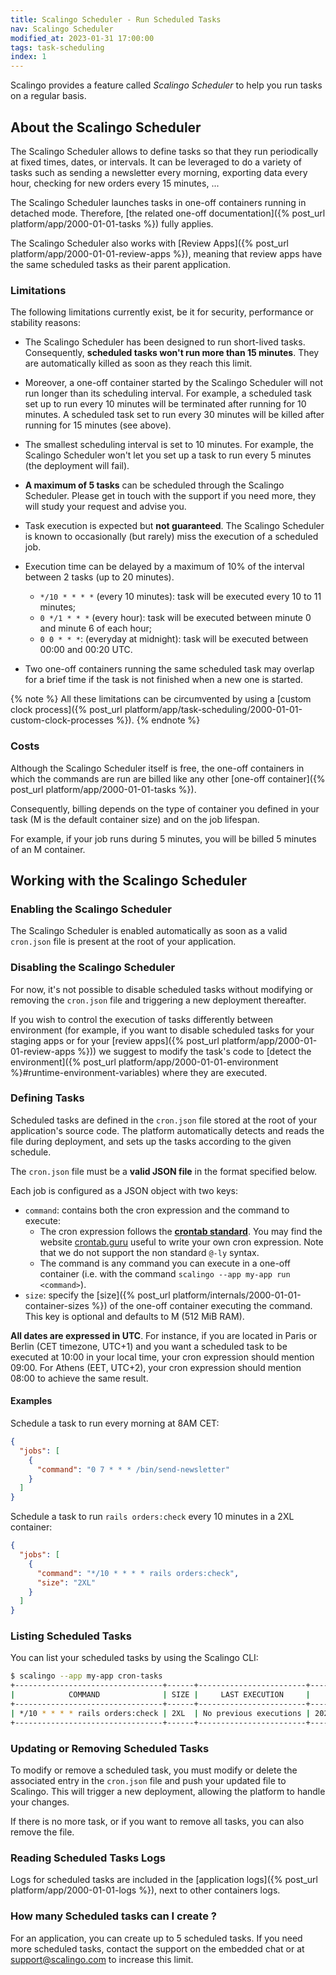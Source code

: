 ```yaml
---
title: Scalingo Scheduler - Run Scheduled Tasks
nav: Scalingo Scheduler
modified_at: 2023-01-31 17:00:00
tags: task-scheduling
index: 1
---
```


Scalingo provides a feature called *Scalingo Scheduler* to help you run tasks
on a regular basis.

## About the Scalingo Scheduler

The Scalingo Scheduler allows to define tasks so that they run periodically at
fixed times, dates, or intervals. It can be leveraged to do a variety of tasks
such as sending a newsletter every morning, exporting data every hour, checking
for new orders every 15 minutes, ...

The Scalingo Scheduler launches tasks in one-off containers running in detached
mode. Therefore, [the related one-off documentation]({% post_url platform/app/2000-01-01-tasks %})
fully applies.

The Scalingo Scheduler also works with [Review Apps]({% post_url platform/app/2000-01-01-review-apps %}),
meaning that review apps have the same scheduled tasks as their parent
application.

### Limitations

The following limitations currently exist, be it for security, performance or
stability reasons:

- The Scalingo Scheduler has been designed to run short-lived tasks.
  Consequently, **scheduled tasks won't run more than 15 minutes**. They are
  automatically killed as soon as they reach this limit.

- Moreover, a one-off container started by the Scalingo Scheduler will not run
  longer than its scheduling interval. For example, a scheduled task set up to
  run every 10 minutes will be terminated after running for 10 minutes. A
  scheduled task set to run every 30 minutes will be killed after running for
  15 minutes (see above).

- The smallest scheduling interval is set to 10 minutes. For example, the
  Scalingo Scheduler won't let you set up a task to run every 5 minutes (the
  deployment will fail).

- **A maximum of 5 tasks** can be scheduled through the Scalingo Scheduler.
  Please get in touch with the support if you need more, they will study your
  request and advise you.

- Task execution is expected but **not guaranteed**. The Scalingo Scheduler is
  known to occasionally (but rarely) miss the execution of a scheduled job.

- Execution time can be delayed by a maximum of 10% of the interval between 2
  tasks (up to 20 minutes).

  * `*/10 * * * *` (every 10 minutes): task will be executed every 10 to 11
    minutes;
  * `0 */1 * * *` (every hour): task will be executed between minute 0 and
    minute 6 of each hour;
  * `0 0 * * *`: (everyday at midnight): task will be executed between 00:00
    and 00:20 UTC.

- Two one-off containers running the same scheduled task may overlap for a
  brief time if the task is not finished when a new one is started.

{% note %}
All these limitations can be circumvented by using a
[custom clock process]({% post_url platform/app/task-scheduling/2000-01-01-custom-clock-processes %}).
{% endnote %}

### Costs

Although the Scalingo Scheduler itself is free, the one-off containers in which
the commands are run are billed like any other
[one-off container]({% post_url platform/app/2000-01-01-tasks %}).

Consequently, billing depends on the type of container you defined in your task
(M is the default container size) and on the job lifespan.

For example, if your job runs during 5 minutes, you will be billed 5 minutes of
an M container.

## Working with the Scalingo Scheduler

### Enabling the Scalingo Scheduler

The Scalingo Scheduler is enabled automatically as soon as a valid `cron.json`
file is present at the root of your application.

### Disabling the Scalingo Scheduler

For now, it's not possible to disable scheduled tasks without modifying or
removing the `cron.json` file and triggering a new deployment thereafter.

If you wish to control the execution of tasks differently between environment
(for example, if you want to disable scheduled tasks for your staging apps or
for your [review apps]({% post_url platform/app/2000-01-01-review-apps %})) we
suggest to modify the task's code to [detect the environment]({% post_url platform/app/2000-01-01-environment %}#runtime-environment-variables)
where they are executed.

### Defining Tasks

Scheduled tasks are defined in the `cron.json` file stored at the root of your
application's source code. The platform automatically detects and reads the
file during deployment, and sets up the tasks according to the given schedule.

The `cron.json` file must be a **valid JSON file** in the format specified
below.

Each job is configured as a JSON object with two keys:

- `command`: contains both the cron expression and the command to execute:
  - The cron expression follows the **[crontab standard](https://en.wikipedia.org/wiki/Cron#CRON_expression)**.
    You may find the website [crontab.guru](https://crontab.guru/#*/10_*_*_*_*)
    useful to write your own cron expression. Note that we do not support the
    non standard `@-ly` syntax.
  - The command is any command you can execute in a one-off container
    (i.e. with the command `scalingo --app my-app run <command>`).
- `size`: specify the [size]({% post_url platform/internals/2000-01-01-container-sizes %})
  of the one-off container executing the command. This key is optional and
  defaults to M (512 MiB RAM).

**All dates are expressed in UTC**. For instance, if you are located in Paris
or Berlin (CET timezone, UTC+1) and you want a scheduled task to be executed at
10:00 in your local time, your cron expression should mention 09:00. For Athens
(EET, UTC+2), your cron expression should mention 08:00 to achieve the same
result.

#### Examples

Schedule a task to run every morning at 8AM CET:

```json
{
  "jobs": [
    {
      "command": "0 7 * * * /bin/send-newsletter"
    }
  ]
}
```

Schedule a task to run `rails orders:check` every 10 minutes in a 2XL
container:

```json
{
  "jobs": [
    {
      "command": "*/10 * * * * rails orders:check",
      "size": "2XL"
    }
  ]
}
```

### Listing Scheduled Tasks

You can list your scheduled tasks by using the Scalingo CLI:

```bash
$ scalingo --app my-app cron-tasks
+---------------------------------+------+------------------------+---------------------+
|            COMMAND              | SIZE |     LAST EXECUTION     |    NEXT EXECUTION   |
+---------------------------------+------+------------------------+---------------------+
| */10 * * * * rails orders:check | 2XL  | No previous executions | 2023/01/31 14:10:00 |
+---------------------------------+------+------------------------+---------------------+
```

### Updating or Removing Scheduled Tasks

To modify or remove a scheduled task, you must modify or delete the associated
entry in the `cron.json` file and push your updated file to Scalingo. This will
trigger a new deployment, allowing the platform to handle your changes.

If there is no more task, or if you want to remove all tasks, you can also
remove the file.

### Reading Scheduled Tasks Logs

Logs for scheduled tasks are included in the [application logs]({% post_url platform/app/2000-01-01-logs %}), 
next to other containers logs.

### How many Scheduled tasks can I create ?

For an application, you can create up to 5 scheduled tasks. If you need more scheduled tasks, contact the support on 
the embedded chat or at [support@scalingo.com](mailto:support@scalingo.com) to increase this limit.